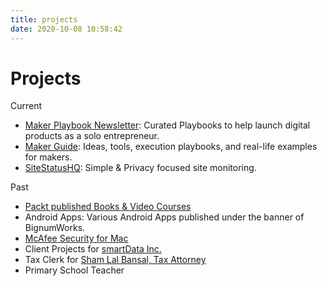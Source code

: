 ```yaml
---
title: projects
date: 2020-10-08 10:58:42
---
```

# Projects

Current

* [Maker Playbook Newsletter](/makerplaybook/): Curated Playbooks to help launch digital products as a solo entrepreneur.
* [Maker Guide](https://makerguide.harishgarg.com): Ideas, tools, execution playbooks, and real-life examples for makers.
* [SiteStatusHQ](https://sitestatushq.com): Simple & Privacy focused site monitoring.

Past

* [Packt published Books & Video Courses](https://www.packtpub.com/in/catalogsearch/result/?q=harish%20garg)
* Android Apps: Various Android Apps published under the banner of BignumWorks.
* [McAfee Security for Mac](https://mcafee.com)
* Client Projects for [smartData Inc.](https://www.smartdatainc.com/)
* Tax Clerk for [Sham Lal Bansal, Tax Attorney](https://www.google.com/maps/place/SHAM+LAL+BANSAL,+ADVOCATE/@30.2166159,74.9346918,15z/data=!4m5!3m4!1s0x0:0x2fed1074306b2da!8m2!3d30.2166159!4d74.9346918)
* Primary School Teacher